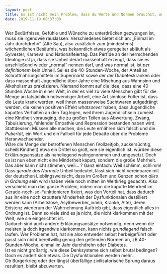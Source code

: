 ```yaml
---
layout: post
title: Es ist nicht mein Problem, dass du Werte und Normen brauchst, um klarzukommen
date: 2019-11-19 08:37:00
---
```


Wer Bedürfnisse, Gefühle und Wünsche zu unterdrücken gezwungen ist, muss sie irgendwie rauslassen. Verschiedenes bietet sich an: „Einmal im Jahr durchdrehn“ (Alte Sau), also zusätzlich zum (mindestens) wöchentlichen Besäufnis, was bekanntlich etwas geregelter abläuft als Sylvester, Karneval und Nationalfeiertag. Das Perfide an der herrschenden Ideologie ist ja, dass sie Unheil derart massenhaft erzeugt, dass sie es anschließend wieder „normal“ nennen darf, und was normal ist, ist *per definitionem* kein Unheil. Sei es die 40-Stunden-Woche, der Anteil an Schrottnahrungsmitteln im Supermarkt sowie der der Diabeteskranken oder dass massenhaft Jugendliche über Jahre eine Mischung aus Wahnsinn und Alkoholismus praktizieren. Niemand kommt auf die Idee, dass eine 40-Stunden Woche in einer Welt, in der es viel zu viele Menschen gibt für die Menge an tatsächlich notwendiger Arbeit, eine Art sinnlose Folter ist, dass die Leute krank werden, weil ihnen massenweise Suchtwaren aufgedrängt werden, die keinen positiven Effekt *whatsoever* haben, dass Jugendliche kaputtes Verhalten an den Tag legen, weil ihrem Jugendlichsein zumeist eine Kindheit vorausging, die zu großen Teilen aus Abwertung, Zwang, Tabuisierung, fehlender Empathie und Repression bestanden haben wird.<br>
Stattdessen: Müssen alle machen, die Leute ernähren sich falsch und die *Pubertät*, ein Wort und ein Fallbeil für jede Debatte über die Probleme Heranwachsender.<br>
Wäre die Menge der betroffenen Menschen (Vollzeitjob, zuckersüchtig, scheiß Kindheit) etwa ein Drittel so groß, wie sie eigentlich ist, würden diese Erklärungsansätze als naheliegend wahrgenommen und umgesetzt.
Doch es ist nun eben nicht eine Minderheit kaputt, sondern die große Mehrheit. Das aber kann nicht stimmen, weil... ? Ganz einfach: Weil schlimm, schlimm! <br>
Dass *gerade das Normale* Unheil bedeutet, lässt sich nicht vereinbaren mit der deutschen Lieblingsweltsicht, dass im Großen und Ganzen schon *alles in Ordnung* sein wird (haben viele noch mitten im Weltkrieg gedacht). Also verschiebt man das ganze Problem, indem man die kaputte Mehrheit im Gerade-noch-so-Funktionieren fixiert, was den Vorteil hat, dass dadurch aus ihr eine noch kaputtere Minderheit der Dysfunktionalen destilliert werden kann (Arbeitslose, Asylbewerber\_innen, Kranke, Alte), deren Existenz wiederum der Wahrnehmung Auftrieb gibt, dass eigentlich alles in Ordnung ist. Denn so viele sind es ja nicht, die nicht klarkommen mit der Welt, wie sie eingerichtet ist.<br>
Dadurch sind auch andere Erklärungsansätze notwendig, denn wenn die meisten ja doch irgendwie klarkommen, kann nichts *grundlegend* falsch laufen. Wer Probleme hat, hat sie also entweder selbst herbeigeführt oder passt sich nicht bereitwillig genug den geltenden Normen an, zB 40-Stunden-Woche, einmal im Jahr durchdrehn oder Diabetes. <br>
Ist es nicht großartig, wie diese Denksysteme sich selbst brutal bedingen?<br>
Doch es ändert sich etwas. Die Dysfunktionalen werden mehr.<br>
Ob Bürgerkrieg oder der längst überfällige zivilisatorische Sprung daraus resultiert, bleibt abzuwarten.
